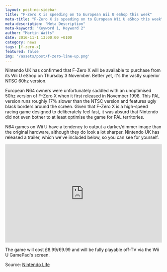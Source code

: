 ```yaml
---
layout: post-no-sidebar
title: "F-Zero X is speeding on to European Wii U eShop this week"
meta-title: "F-Zero X is speeding on to European Wii U eShop this week"
meta-description: "Meta Description"
meta-keyword: "Keyword 1, Keyword 2"
author: "Martin Watts"
date: 2016-11-1 13:00:00 +0100
category: news
tags: [f-zero-x]
featured: false
img: '/assets/post/f-zero-line-up.png'
---
```

Nintendo UK has confirmed that F-Zero X will be available to purchase from its Wii U eShop on Thursday 3 November. Better yet, it's the vastly superior NTSC 60hz version.

European N64 owners were unfortunately saddled with an unoptimised 50hz version of F-Zero X when it first released in November 1998. This PAL version runs roughly 17% slower than the NTSC version and features ugly black borders around the screen. Given that F-Zero X is a high-speed racing game designed to deliberately feel fast, it was absurd that Nintendo did not even bother to at least optimise the game for PAL territories.

N64 games on Wii U have a tendency to output a darker/dimmer image than the original hardware, although they do look a lot sharper. Nintendo UK has released a trailer, which we've included below, so you can see for yourself.

<iframe width="100%" height="315" src="https://www.youtube.com/embed/a6G-gYZtlwg" frameborder="0" allowfullscreen></iframe>

The game will cost £8.99/€9.99 and will be fully playable off-TV via the Wii U GamePad's screen.

Source: [Nintendo Life](http://www.nintendolife.com/news/2016/10/nintendo_confirms_that_upcoming_european_release_of_f-zero_x_is_the_60hz_version)
